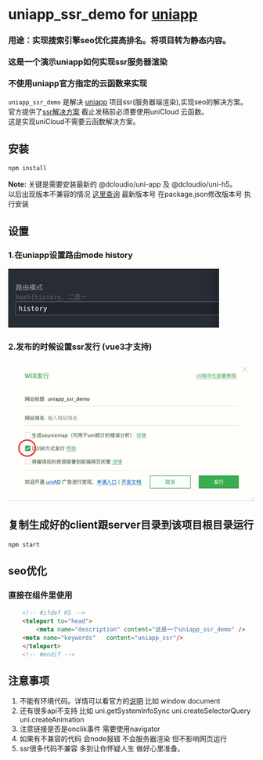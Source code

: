 # uniapp_ssr_demo for  <a href="https://uniapp.dcloud.net.cn">uniapp</a>
### 用途：实现搜索引擎seo优化提高排名。将项目转为静态内容。<br><br>这是一个演示uniapp如何实现ssr服务器渲染<br><br>不使用uniapp官方指定的云函数来实现

`uniapp_ssr_demo` 是解决 [uniapp](https://uniapp.dcloud.net.cn) 项目ssr(服务器端渲染),实现seo的解决方案。
<br>官方提供了[ssr解决方案](https://doc.dcloud.net.cn/uni-app-x/web/ssr.html) 截止发稿前必须要使用uniCloud 云函数。
<br>这是实现uniCloud不需要云函数解决方案。



## 安装

```sh
npm install
```

**Note:** 关键是需要安装最新的 @dcloudio/uni-app 及 @dcloudio/uni-h5。 <br>
以后出现版本不兼容的情况 [这里查询](https://github.com/dcloudio/uni-app/tags) 最新版本号
在package.json修改版本号 执行安装




## 设置

### 1.在uniapp设置路由mode   **history**
<img src="./img/1724013127179.jpg">

### 2.发布的时候设置ssr发行 (vue3才支持)
<img src="./img/1724012956765.jpg">

## 复制生成好的client跟server目录到该项目根目录运行

```sh
npm start
```
## seo优化
### 直接在组件里使用
```html
	<!-- #ifdef H5 -->
	<teleport to="head">
		<meta name="description" content="这是一个uniapp_ssr_demo" />
    <meta name="keywords"   content="uniapp_ssr"/>
	</teleport>
	<!-- #endif -->
```
 
## 注意事项
1. 不能有环境代码。详情可以看官方的[说明](https://doc.dcloud.net.cn/uni-app-x/web/ssr.html) 比如 window document 
2. 还有很多api不支持 比如 uni.getSystemInfoSync uni.createSelectorQuery uni.createAnimation
3. 注意链接是否是onclik事件 需要使用navigator
4. 如果有不兼容的代码 会node报错 不会服务器渲染 但不影响网页运行
5. ssr很多代码不兼容 多到让你怀疑人生 做好心里准备。
